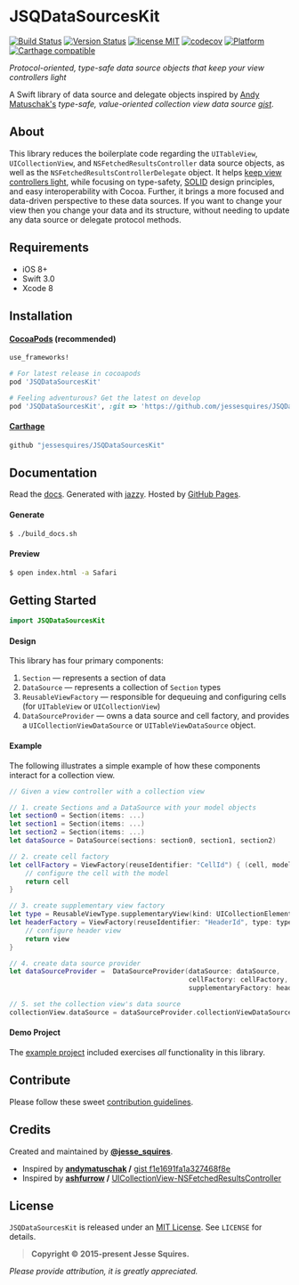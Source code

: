 # JSQDataSourcesKit
[![Build Status](https://secure.travis-ci.org/jessesquires/JSQDataSourcesKit.svg)](http://travis-ci.org/jessesquires/JSQDataSourcesKit) [![Version Status](https://img.shields.io/cocoapods/v/JSQDataSourcesKit.svg)][podLink] [![license MIT](https://img.shields.io/cocoapods/l/JSQDataSourcesKit.svg)][mitLink] [![codecov](https://codecov.io/gh/jessesquires/JSQDataSourcesKit/branch/develop/graph/badge.svg)](https://codecov.io/gh/jessesquires/JSQDataSourcesKit) [![Platform](https://img.shields.io/cocoapods/p/JSQDataSourcesKit.svg)][docsLink] [![Carthage compatible](https://img.shields.io/badge/Carthage-compatible-4BC51D.svg?style=flat)](https://github.com/Carthage/Carthage)

*Protocol-oriented, type-safe data source objects that keep your view controllers light*

A Swift library of data source and delegate objects inspired by [Andy Matuschak's](https://github.com/andymatuschak) *type-safe, value-oriented collection view data source [gist](https://gist.github.com/andymatuschak/f1e1691fa1a327468f8e)*.

## About

This library reduces the boilerplate code regarding the `UITableView`, `UICollectionView`, and `NSFetchedResultsController` data source objects, as well as the `NSFetchedResultsControllerDelegate` object. It helps [keep view controllers light](http://www.objc.io/issue-1/), while focusing on type-safety, [SOLID](http://en.wikipedia.org/wiki/SOLID_(object-oriented_design)) design principles, and easy interoperability with Cocoa. Further, it brings a more focused and data-driven perspective to these data sources. If you want to change your view then you change your data and its structure, without needing to update any data source or delegate protocol methods.

## Requirements

* iOS 8+
* Swift 3.0
* Xcode 8

## Installation

#### [CocoaPods](http://cocoapods.org) (recommended)

````ruby
use_frameworks!

# For latest release in cocoapods
pod 'JSQDataSourcesKit'

# Feeling adventurous? Get the latest on develop
pod 'JSQDataSourcesKit', :git => 'https://github.com/jessesquires/JSQDataSourcesKit.git', :branch => 'develop'
````

#### [Carthage](https://github.com/Carthage/Carthage)

````bash
github "jessesquires/JSQDataSourcesKit"
````

## Documentation

Read the [docs][docsLink]. Generated with [jazzy](https://github.com/realm/jazzy). Hosted by [GitHub Pages](https://pages.github.com).

#### Generate

````bash
$ ./build_docs.sh
````

#### Preview

````bash
$ open index.html -a Safari
````

## Getting Started

````swift
import JSQDataSourcesKit
````

#### Design

This library has four primary components:

1. `Section` — represents a section of data
2. `DataSource` — represents a collection of `Section` types
3. `ReusableViewFactory` — responsible for dequeuing and configuring cells (for `UITableView` or `UICollectionView`)
4. `DataSourceProvider` — owns a data source and cell factory, and provides a `UICollectionViewDataSource` or `UITableViewDataSource` object.

#### Example

The following illustrates a simple example of how these components interact for a collection view.

````swift
// Given a view controller with a collection view

// 1. create Sections and a DataSource with your model objects
let section0 = Section(items: ...)
let section1 = Section(items: ...)
let section2 = Section(items: ...)
let dataSource = DataSource(sections: section0, section1, section2)

// 2. create cell factory
let cellFactory = ViewFactory(reuseIdentifier: "CellId") { (cell, model?, type, collectionView, indexPath) -> MyCellClass in
    // configure the cell with the model
    return cell
}

// 3. create supplementary view factory
let type = ReusableViewType.supplementaryView(kind: UICollectionElementKindSectionHeader)
let headerFactory = ViewFactory(reuseIdentifier: "HeaderId", type: type) { (view, model?, type, collectionView, indexPath) -> MyHeaderView in
    // configure header view
    return view
}

// 4. create data source provider
let dataSourceProvider =  DataSourceProvider(dataSource: dataSource,
                                             cellFactory: cellFactory,
                                             supplementaryFactory: headerFactory)

// 5. set the collection view's data source
collectionView.dataSource = dataSourceProvider.collectionViewDataSource
````

#### Demo Project

The [example project](https://github.com/jessesquires/JSQDataSourcesKit/tree/develop/Example) included exercises *all* functionality in this library.

## Contribute

Please follow these sweet [contribution guidelines](https://github.com/jessesquires/HowToContribute).

## Credits

Created and maintained by [**@jesse_squires**](https://twitter.com/jesse_squires).

* Inspired by **[andymatuschak](https://github.com/andymatuschak) /** [gist f1e1691fa1a327468f8e](https://gist.github.com/andymatuschak/f1e1691fa1a327468f8e)
* Inspired by **[ashfurrow](https://github.com/ashfurrow) /** [UICollectionView-NSFetchedResultsController](https://github.com/ashfurrow/UICollectionView-NSFetchedResultsController)

## License

`JSQDataSourcesKit` is released under an [MIT License][mitLink]. See `LICENSE` for details.

>**Copyright &copy; 2015-present Jesse Squires.**

*Please provide attribution, it is greatly appreciated.*

[docsLink]:http://www.jessesquires.com/JSQDataSourcesKit
[podLink]:https://cocoapods.org/pods/JSQDataSourcesKit
[mitLink]:http://opensource.org/licenses/MIT
